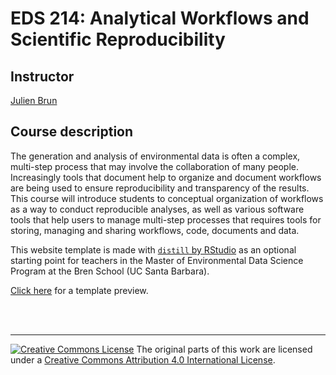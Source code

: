 # EDS 214: Analytical Workflows and Scientific Reproducibility

## Instructor

[Julien Brun](http://brunj7.github.io/about.html)

## Course description

The generation and analysis of environmental data is often a complex, multi-step process that may involve the collaboration of many people. Increasingly tools that document help to organize and document workflows are being used to ensure reproducibility and transparency of the results. This course will introduce students to conceptual organization of workflows as a way to conduct reproducible analyses, as well as various software tools that help users to manage multi-step processes that requires tools for storing, managing and sharing workflows, code, documents and data.




This website template is made with [`distill` by RStudio](https://rstudio.github.io/distill/) as an optional starting point for teachers in the Master of Environmental Data Science Program at the Bren School (UC Santa Barbara). 

[Click here](https://allisonhorst.github.io/meds-distill-template/) for a template preview.


<br>
<br>

---

<a rel="license" href="http://creativecommons.org/licenses/by/4.0/"><img alt="Creative Commons License" style="border-width:0" src="https://i.creativecommons.org/l/by/4.0/88x31.png" /></a> The original parts of this work are licensed under a <a rel="license" href="http://creativecommons.org/licenses/by/4.0/">Creative Commons Attribution 4.0 International License</a>.

